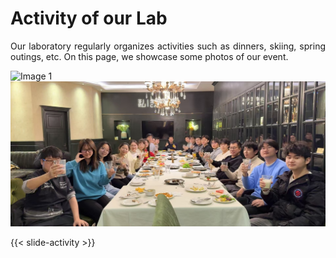 # Activity of our Lab

<p style="text-align:justify">
Our laboratory regularly organizes activities such as dinners, skiing, spring outings, etc. On this page, we showcase some photos of our event.
</p>

<div class="carousel-container">
    <div class="carousel">
        <img src="1.jpg" alt="Image 1">
        <img src="2.jpg" alt="Image 2">
        <!-- 添加更多图片 -->
    </div>
</div>

{{< slide-activity >}}

